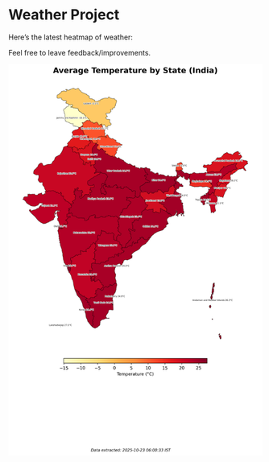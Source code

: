 # Weather Project

Here’s the latest heatmap of weather:

Feel free to leave feedback/improvements.

![India Heatmap](docs/assets/india_heatmap.png?v=F9772B)
